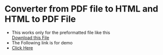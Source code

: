 <h1>Converter from PDF file to HTML and HTML to PDF File</h1>
</hr>
<ul>
  <li>This works only for the preformatted file like this </li>
  <a href="">Download this File</a>
  <li>The Following link is for demo</li> 
  <li><a href="http://sevenbitspdf2html.pythonanywhere.com/">Click Here</a></li>
</ul>
